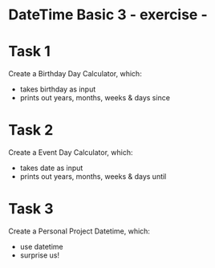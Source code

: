 # DateTime Basic 3 - exercise -

# Task 1
Create a Birthday Day Calculator, which: 
- takes birthday as input
- prints out years, months, weeks & days since

# Task 2
Create a Event Day Calculator, which:
- takes date as input
- prints out years, months, weeks & days until

# Task 3
Create a Personal Project Datetime, which:
- use datetime
- surprise us!